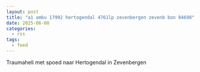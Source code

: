 ```yaml
---
layout: post
title: "a1 ambu 17992 hertogendal 4761lp zevenbergen zevenb bon 84698"
date: 2025-06-08
categories: 
  - rss
tags: 
  - feed
---
```


Traumaheli met spoed naar Hertogendal in Zevenbergen
